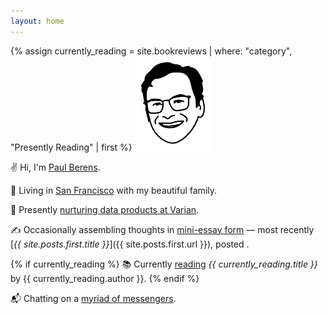 ```yaml
---
layout: home
---
```

<div id="postDate" data-post-date="{{ site.posts.first.date | date: '%Y-%m-%dT%H:%M:%SZ' }}"></div>
{% assign currently_reading = site.bookreviews | where: "category", "Presently Reading" | first %}
<img src="/assets/images/pmb.avatar.tr.png" alt="PMB avatar" style="width: 25%;">

✌ Hi, I'm [Paul Berens](/infobox/).

📍 Living in [San Francisco](/sf/) with my beautiful family.

💼 Presently [nurturing data products at Varian](/bio/).

✍ Occasionally assembling thoughts in [mini-essay form](/blog/) — most recently [*{{ site.posts.first.title }}*]({{ site.posts.first.url }}), posted <span id="timeDifferenceInline"></span>.

{% if currently_reading %}
📚 Currently [reading](/books/) *{{ currently_reading.title }}* by {{ currently_reading.author }}.
{% endif %}

📬 Chatting on a [myriad of messengers](/contact/).